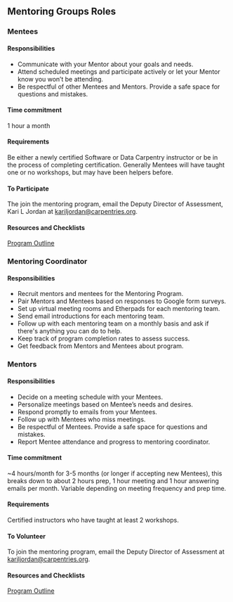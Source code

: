 ## Mentoring Groups Roles

### Mentees

#### Responsibilities

* Communicate with your Mentor about your goals and needs.
* Attend scheduled meetings and participate actively or let your Mentor know you won’t be attending.
* Be respectful of other Mentees and Mentors. Provide a safe space for questions and mistakes.

#### Time commitment

1 hour a month

#### Requirements

Be either a newly certified Software or Data Carpentry instructor or 
be in the process of completing certification. Generally Mentees will have 
taught one or no workshops, but may have been helpers before.

#### To Participate

The join the mentoring program, email the Deputy Director of Assessment, Kari L Jordan at kariljordan@carpentries.org.

#### Resources and Checklists

[Program Outline](https://github.com/datacarpentry/mentoring-program/blob/master/program-outline.md)

### Mentoring Coordinator

#### Responsibilities

- Recruit mentors and mentees for the Mentoring Program.  
- Pair Mentors and Mentees based on responses to Google form surveys.  
- Set up virtual meeting rooms and Etherpads for each mentoring team.  
- Send email introductions for each mentoring team.  
- Follow up with each mentoring team on a monthly basis and ask if there's anything you can do to help.  
- Keep track of program completion rates to assess success.  
- Get feedback from Mentors and Mentees about program.  

### Mentors

#### Responsibilities

- Decide on a meeting schedule with your Mentees.  
- Personalize meetings based on Mentee’s needs and desires.  
- Respond promptly to emails from your Mentees.  
- Follow up with Mentees who miss meetings.  
- Be respectful of Mentees. Provide a safe space for questions and mistakes.  
- Report Mentee attendance and progress to mentoring coordinator. 

#### Time commitment

~4 hours/month for 3-5 months (or longer if accepting new Mentees), 
this breaks down to about 2 hours prep, 1 hour meeting and 1 hour 
answering emails per month. Variable depending on meeting frequency and prep time.

#### Requirements

Certified instructors who have taught at least 2 workshops.

#### To Volunteer

To join the mentoring program, email the Deputy Director of Assessment at kariljordan@carpentries.org.

#### Resources and Checklists

[Program Outline](https://github.com/datacarpentry/mentoring-program/blob/master/program-outline.md)